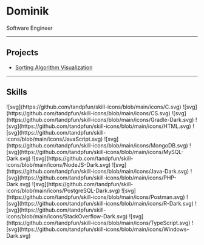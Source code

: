 # Dominik

Software Engineer

---

## Projects
- [Sorting Algorithm Visualization](https://github.com/Dominik-Ender/Sorting-Algorithm-Visualization)

---

## Skills
<div style="display: flex; flex-wrap: wrap; gap: 10px;">
![svg](https://github.com/tandpfun/skill-icons/blob/main/icons/C.svg)
![svg](https://github.com/tandpfun/skill-icons/blob/main/icons/CS.svg)
![svg](https://github.com/tandpfun/skill-icons/blob/main/icons/Gradle-Dark.svg)
![svg](https://github.com/tandpfun/skill-icons/blob/main/icons/HTML.svg)
![svg](https://github.com/tandpfun/skill-icons/blob/main/icons/JavaScript.svg)
![svg](https://github.com/tandpfun/skill-icons/blob/main/icons/MongoDB.svg)
![svg](https://github.com/tandpfun/skill-icons/blob/main/icons/MySQL-Dark.svg)
![svg](https://github.com/tandpfun/skill-icons/blob/main/icons/NodeJS-Dark.svg)
![svg](https://github.com/tandpfun/skill-icons/blob/main/icons/Java-Dark.svg)
![svg](https://github.com/tandpfun/skill-icons/blob/main/icons/PHP-Dark.svg)
![svg](https://github.com/tandpfun/skill-icons/blob/main/icons/PostgreSQL-Dark.svg)
![svg](https://github.com/tandpfun/skill-icons/blob/main/icons/Postman.svg)
![svg](https://github.com/tandpfun/skill-icons/blob/main/icons/R-Dark.svg)
![svg](https://github.com/tandpfun/skill-icons/blob/main/icons/StackOverflow-Dark.svg)
![svg](https://github.com/tandpfun/skill-icons/blob/main/icons/TypeScript.svg)
![svg](https://github.com/tandpfun/skill-icons/blob/main/icons/Windows-Dark.svg)
</div>

